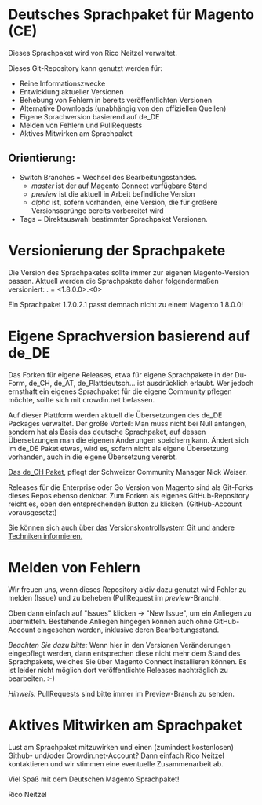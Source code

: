# Deutsches Sprachpaket für Magento (CE)
Dieses Sprachpaket wird von Rico Neitzel verwaltet.

Dieses Git-Repository kann genutzt werden für:

* Reine Informationszwecke
* Entwicklung aktueller Versionen
* Behebung von Fehlern in bereits veröffentlichten Versionen
* Alternative Downloads (unabhängig von den offiziellen Quellen)
* Eigene Sprachversion basierend auf de_DE
* Melden von Fehlern und PullRequests
* Aktives Mitwirken am Sprachpaket

## Orientierung:

* Switch Branches = Wechsel des Bearbeitungsstandes.
  * _master_ ist der auf Magento Connect verfügbare Stand
  * _preview_ ist die aktuell in Arbeit befindliche Version
  * _alpha_ ist, sofern vorhanden, eine Version, die für größere Versionssprünge bereits vorbereitet wird
* Tags = Direktauswahl bestimmter Sprachpaket Versionen.

# Versionierung der Sprachpakete

Die Version des Sprachpaketes sollte immer zur eigenen Magento-Version passen. Aktuell werden die Sprachpakete daher folgendermaßen versioniert: <magento-version>.<sprachpaket-version> = <1.8.0.0>.<0>

Ein Sprachpaket 1.7.0.2.1 passt demnach nicht zu einem Magento 1.8.0.0!

# Eigene Sprachversion basierend auf de_DE

Das Forken für eigene Releases, etwa für eigene Sprachpakete in der Du-Form, de_CH, de_AT, de_Plattdeutsch… ist ausdrücklich erlaubt. Wer jedoch ernsthaft ein eigenes Sprachpaket für die eigene Community pflegen möchte, sollte sich mit crowdin.net befassen.

Auf dieser Plattform werden aktuell die Übersetzungen des de_DE Packages verwaltet. Der große Vorteil: Man muss nicht bei Null anfangen, sondern hat als Basis das deutsche Sprachpaket, auf dessen Übersetzungen man die eigenen Änderungen speichern kann. Ändert sich im de_DE Paket etwas, wird es, sofern nicht als eigene Übersetzung vorhanden, auch in die eigene Übersetzung vererbt.
 
[Das de_CH Paket](https://github.com/openstream/German_LocalePack_de_CH), pflegt der Schweizer Community Manager Nick Weiser.

Releases für die Enterprise oder Go Version von Magento sind als Git-Forks dieses Repos ebenso denkbar. Zum Forken als eigenes GitHub-Repository reicht es, oben den entsprechenden Button zu klicken. (GitHub-Account vorausgesetzt)

[Sie können sich auch über das Versionskontrollsystem Git und andere Techniken informieren.](http://git-scm.com/)

# Melden von Fehlern

Wir freuen uns, wenn dieses Repository aktiv dazu genutzt wird Fehler zu melden (Issue) und zu beheben (PullRequest im _preview_-Branch).

Oben dann einfach auf "Issues" klicken -> "New Issue", um ein Anliegen zu übermitteln. Bestehende Anliegen hingegen können auch ohne GitHub-Account eingesehen werden, inklusive deren Bearbeitungsstand.

_Beachten Sie dazu bitte:_ Wenn hier in den Versionen Veränderungen eingepflegt werden, dann entsprechen diese nicht mehr dem Stand des Sprachpakets, welches Sie über Magento Connect installieren können. Es ist leider nicht möglich dort veröffentlichte Releases nachträglich zu bearbeiten. :-)

_Hinweis:_ PullRequests sind bitte immer im Preview-Branch zu senden.


# Aktives Mitwirken am Sprachpaket

Lust am Sprachpaket mitzuwirken und einen (zumindest kostenlosen) Github- und/oder Crowdin.net-Account? Dann einfach Rico Neitzel kontaktieren und wir stimmen eine eventuelle Zusammenarbeit ab.

Viel Spaß mit dem Deutschen Magento Sprachpaket!

Rico Neitzel